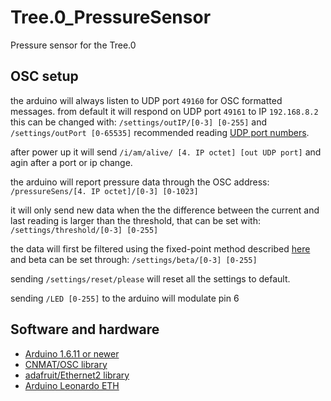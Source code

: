 # Tree.0_PressureSensor
Pressure sensor for the Tree.0

## OSC setup
the arduino will always listen to UDP port `49160` for OSC formatted messages. from default it will respond on UDP port `49161` to IP `192.168.8.2` this can be changed with:
`/settings/outIP/[0-3] [0-255]` and
`/settings/outPort [0-65535]` recommended reading [UDP port numbers](https://en.wikipedia.org/wiki/List_of_TCP_and_UDP_port_numbers).

after power up it will send `/i/am/alive/ [4. IP octet] [out UDP port]` and agin after a port or ip change.

the arduino will report pressure data through the OSC address: `/pressureSens/[4. IP octet]/[0-3] [0-1023]`

it will only send new data when the the difference between the current and last reading is larger than the threshold, that can be set with: `/settings/threshold/[0-3] [0-255]`

the data will first be filtered using the fixed-point method described [here](https://kiritchatterjee.wordpress.com/2014/11/10/a-simple-digital-low-pass-filter-in-c/)
and beta can be set through: `/settings/beta/[0-3] [0-255]`

sending `/settings/reset/please` will reset all the settings to default.

sending `/LED [0-255]` to the arduino will modulate pin 6

## Software and hardware
- [Arduino 1.6.11 or newer](https://www.arduino.cc/en/Main/Software)
- [CNMAT/OSC library](https://github.com/CNMAT/OSC)
- [adafruit/Ethernet2 library](https://github.com/adafruit/Ethernet2)
- [Arduino Leonardo ETH](http://www.arduino.org/products/boards/arduino-leonardo-eth)
